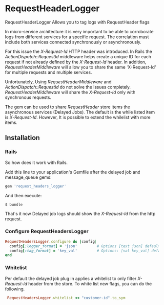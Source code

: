 # RequestHeaderLogger
RequestHeaderLogger Allows you to tag logs with RequestHeader flags

In micro-service architecture it is very important to be able to corroborate  logs from different services for a specific request. The correlation must include both services connected synchronously or asynchronously.

For this issue the *X-Request-Id* HTTP header was introduced. In Rails the *ActionDispatch::RequestId* middleware helps create a unique ID
for each request if not already defined by the *X-Request-Id* header. In addition, *RequestHeaderMiddleware* will allow you to share the same 'X-Request-Id' for multiple requests and multiple services.

Unfortunately, Using *RequestHeaderMiddleware* and *ActionDispatch::RequestId* do not solve the Issues completely. *RequestHeaderMiddleware* will share the  *X-Request-Id* only with synchronous requests.

The gem can be used to share *RequestHeader* store items the asynchronous services (Delayed Jobs). The default is the while listed item is *X-Request-Id*. However, It is possible to extend the whilelist with more items.

## Installation

### Rails

So how does it work with Rails.

Add this line to your application's Gemfile after the delayed job and message_queue gems:

```ruby
gem 'request_headers_logger'
```

And then execute:

``
$ bundle
``

That's it now Delayed job logs should show the *X-Request-Id* from the http request.


### Configure RequestHeadersLogger

```ruby
RequestHeadersLogger.configure do |config|
  config[:logger_format] = 'json'         # Options [text json] default: text
  config[:tag_format] = 'key_val'         # Options: [val key_val] default: val
end
```

### Whitelist

Per default the delayed job plug in applies a whitelist to only filter *X-Request-Id* header from the store. To white list new flags, you can do the following.

```ruby
 RequestHeadersLogger.whitelist << "customer-id".to_sym
```
